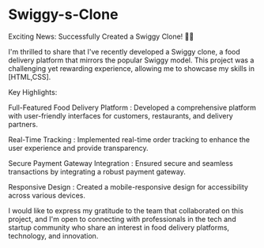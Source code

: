 # Swiggy-s-Clone
Exciting News: Successfully Created a Swiggy Clone! 🍔📲

I'm thrilled to share that I've recently developed a Swiggy clone, a food delivery platform that mirrors the popular Swiggy model. This project was a challenging yet rewarding experience, allowing me to showcase my skills in [HTML,CSS].

Key Highlights:

Full-Featured Food Delivery Platform : Developed a comprehensive platform with user-friendly interfaces for customers, restaurants, and delivery partners.

Real-Time Tracking : Implemented real-time order tracking to enhance the user experience and provide transparency.

Secure Payment Gateway Integration : Ensured secure and seamless transactions by integrating a robust payment gateway.

Responsive Design : Created a mobile-responsive design for accessibility across various devices.

I would like to express my gratitude to the team that collaborated on this project, and I'm open to connecting with professionals in the tech and startup community who share an interest in food delivery platforms, technology, and innovation.

